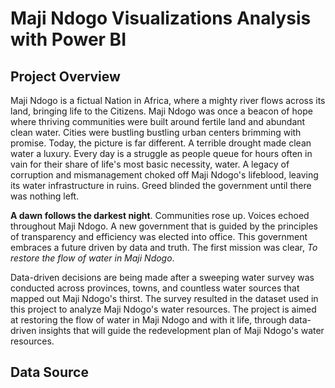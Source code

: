 # Maji Ndogo Visualizations Analysis with Power BI

## Project Overview

Maji Ndogo is a fictual Nation in Africa, where a mighty river flows across its land, bringing life to the Citizens. Maji Ndogo was once a beacon of hope where thriving communities were built around fertile land and abundant clean water. Cities were bustling bustling urban centers brimming with promise. Today, the picture is far different. A terrible drought made clean water a luxury. Every day is a struggle as people queue for hours often in vain for their share of life's most basic necessity, water. A legacy of corruption and mismanagement choked off Maji Ndogo's lifeblood, leaving its water infrastructure in ruins. Greed blinded the government until there was nothing left. 

**A dawn follows the darkest night**. Communities rose up. Voices echoed throughout Maji Ndogo. A new government that is guided by the principles of transparency and efficiency was elected into office. This government embraces a future driven by data and truth. The first mission was clear, *To restore the flow of water in Maji Ndogo*. 

Data-driven decisions are being made after a sweeping water survey was conducted across provinces, towns, and countless water sources that mapped out Maji Ndogo's thirst. The survey resulted in the dataset used in this project to analyze Maji Ndogo's water resources. The project is aimed at restoring the flow of water in Maji Ndogo and with it life, through data-driven insights that will guide the redevelopment plan of Maji Ndogo's water resources.

## Data Source
